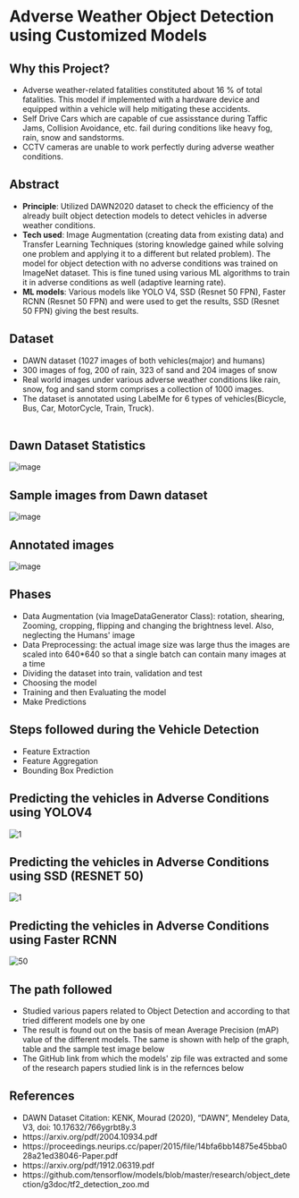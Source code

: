 # Adverse Weather Object Detection using Customized Models

## Why this Project?
<ul>
<li> Adverse weather-related fatalities constituted about 16 % of total fatalities. This model if implemented with a hardware device and equipped within a vehicle will help mitigating these accidents.</li>
<li> Self Drive Cars which are capable of cue assisstance during Taffic Jams, Collision Avoidance, etc. fail during conditions like heavy fog, rain, snow and sandstorms.</li>
<li> CCTV cameras are unable to work perfectly during adverse weather conditions.</li>
</ul>

## Abstract
<ul>
<li><b>Principle</b>: Utilized DAWN2020 dataset to check the efficiency of the already built object detection models to detect vehicles in adverse weather conditions.</li>
<li><b>Tech used</b>: Image Augmentation (creating data from existing data) and Transfer Learning Techniques (storing knowledge gained while solving one problem and applying it to a different but related problem). The model for object detection with no adverse conditions was trained on ImageNet dataset. This is fine tuned using various ML algorithms to train it in adverse conditions as well (adaptive learning rate).</li>
<li><b>ML models</b>: Various models like YOLO V4, SSD (Resnet 50 FPN), Faster RCNN (Resnet 50 FPN) and  were used to get the results, SSD (Resnet 50 FPN) giving the best results.</li>
</ul>

## Dataset
<ul>
<li>DAWN dataset (1027 images of both vehicles(major) and humans)</li>
<li>300 images of fog, 200 of rain, 323 of sand and 204 images of snow</li>
<li>Real world images under various adverse weather conditions like rain, snow, fog and sand storm comprises a collection of 1000 images. </li>
<li>The dataset is annotated using LabelMe for 6 types of vehicles(Bicycle, Bus, Car, MotorCycle, Train, Truck).</li></br>
</ul>

## Dawn Dataset Statistics
![image](https://user-images.githubusercontent.com/68558847/183251828-00364df9-0389-4e02-9a86-604f926b58c0.png)

## Sample images from Dawn dataset
![image](https://user-images.githubusercontent.com/68558847/183251366-f85a8922-a57f-4410-861c-a542dcb91988.png)

## Annotated images
![image](https://user-images.githubusercontent.com/68558847/183251774-9d1c42b7-4f4e-4808-8ff2-92059330c308.png)

## Phases
<ul>
  <li> Data Augmentation (via ImageDataGenerator Class): rotation, shearing, Zooming, cropping, flipping and changing the brightness level. Also, neglecting the Humans' image</li>
  <li> Data Preprocessing: the actual image size was large thus the images are scaled into 640*640 so that a single batch can contain many images at a time</li>
  <li> Dividing the dataset into train, validation and test </li>
  <li> Choosing the model</li>
  <li> Training and then Evaluating the model</li> 
  <li> Make Predictions</li>
</ul>

## Steps followed during the Vehicle Detection 
<ul>
    <li>Feature Extraction</li>
    <li>Feature Aggregation</li>
    <li>Bounding Box Prediction</li>
</ul>

## Predicting the vehicles in Adverse Conditions using YOLOV4
![1](https://user-images.githubusercontent.com/68558847/183274338-c7870ec4-b6e9-4259-8e95-309e12e9c384.jpg)

## Predicting the vehicles in Adverse Conditions using SSD (RESNET 50)
![1](https://user-images.githubusercontent.com/68558847/183274539-7bfc7681-5e50-4883-a29d-33495efd2675.png)


## Predicting the vehicles in Adverse Conditions using Faster RCNN
![50](https://user-images.githubusercontent.com/68558847/183274755-d2ccfb3f-85ee-4f79-baec-aa27c7e3cdbb.png)

## The path followed
<ul>
  <li> Studied various papers related to Object Detection and according to that tried different models one by one</li>
  <li> The result is found out on the basis of mean Average Precision (mAP) value of the different models. The same is shown with help of the graph, table and the sample test image below</li>
  <li> The GitHub link from which the models' zip file was extracted and some of the research papers studied link is in the refernces below</li>
</ul>

## References
<ul>
<li> DAWN Dataset Citation: KENK, Mourad (2020), “DAWN”, Mendeley Data, V3, doi: 10.17632/766ygrbt8y.3</li>
<li> https://arxiv.org/pdf/2004.10934.pdf</li>
<li> https://proceedings.neurips.cc/paper/2015/file/14bfa6bb14875e45bba028a21ed38046-Paper.pdf</li>
<li> https://arxiv.org/pdf/1912.06319.pdf </li>
<li> https://github.com/tensorflow/models/blob/master/research/object_detection/g3doc/tf2_detection_zoo.md </li>
</ul>
  
  
  




